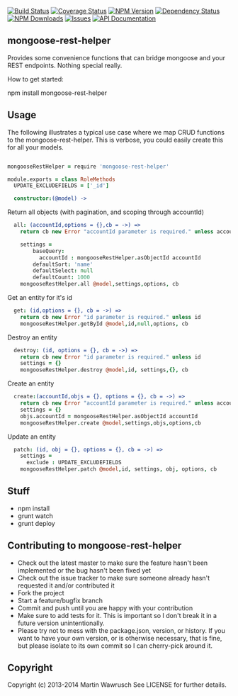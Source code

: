 [![Build Status](https://travis-ci.org/codedoctor/mongoose-rest-helper.svg?branch=master)](https://travis-ci.org/codedoctor/mongoose-rest-helper)
[![Coverage Status](https://img.shields.io/coveralls/codedoctor/mongoose-rest-helper.svg)](https://coveralls.io/r/codedoctor/mongoose-rest-helper)
[![NPM Version](http://img.shields.io/npm/v/mongoose-rest-helper.svg)](https://www.npmjs.org/package//mongoose-rest-helper)
[![Dependency Status](https://gemnasium.com/codedoctor/mongoose-rest-helper.svg)](https://gemnasium.com/codedoctor/mongoose-rest-helper)
[![NPM Downloads](http://img.shields.io/npm/dm/mongoose-rest-helper.svg)](https://www.npmjs.org/package/mongoose-rest-helper)
[![Issues](http://img.shields.io/github/issues/codedoctor/mongoose-rest-helper.svg)](https://github.com/codedoctor/mongoose-rest-helper/issues)
[![API Documentation](http://img.shields.io/badge/API-Documentation-ff69b4.svg)](http://coffeedoc.info/github/codedoctor/mongoose-rest-helper)

## mongoose-rest-helper

Provides some convenience functions that can bridge mongoose and your REST endpoints. Nothing special really.

How to get started:

npm install mongoose-rest-helper

## Usage

The following illustrates a typical use case where we map CRUD functions
to the mongoose-rest-helper. This is verbose, you could easily create this
for all your models. 

```coffeescript

mongooseRestHelper = require 'mongoose-rest-helper'

module.exports = class RoleMethods
  UPDATE_EXCLUDEFIELDS = ['_id']

  constructor:(@model) ->
```
Return all objects (with pagination, and scoping through accountId)
```coffeescript
  all: (accountId,options = {},cb = ->) =>
    return cb new Error "accountId parameter is required." unless accountId

    settings = 
        baseQuery:
          accountId : mongooseRestHelper.asObjectId accountId
        defaultSort: 'name'
        defaultSelect: null
        defaultCount: 1000
    mongooseRestHelper.all @model,settings,options, cb

```
Get an entity for it's id
```coffeescript
  get: (id,options = {}, cb = ->) =>
    return cb new Error "id parameter is required." unless id
    mongooseRestHelper.getById @model,id,null,options, cb

```
Destroy an entity
```coffeescript
  destroy: (id, options = {}, cb = ->) =>
    return cb new Error "id parameter is required." unless id
    settings = {}
    mongooseRestHelper.destroy @model,id, settings,{}, cb

```
Create an entity
```coffeescript
  create:(accountId,objs = {}, options = {}, cb = ->) =>
    return cb new Error "accountId parameter is required." unless accountId
    settings = {}
    objs.accountId = mongooseRestHelper.asObjectId accountId
    mongooseRestHelper.create @model,settings,objs,options,cb

```
Update an entity
```coffeescript
  patch: (id, obj = {}, options = {}, cb = ->) =>
    settings =
      exclude : UPDATE_EXCLUDEFIELDS
    mongooseRestHelper.patch @model,id, settings, obj, options, cb
```

## Stuff

* npm install
* grunt watch
* grunt deploy


## Contributing to mongoose-rest-helper
 
* Check out the latest master to make sure the feature hasn't been implemented or the bug hasn't been fixed yet
* Check out the issue tracker to make sure someone already hasn't requested it and/or contributed it
* Fork the project
* Start a feature/bugfix branch
* Commit and push until you are happy with your contribution
* Make sure to add tests for it. This is important so I don't break it in a future version unintentionally.
* Please try not to mess with the package.json, version, or history. If you want to have your own version, or is otherwise necessary, that is fine, but please isolate to its own commit so I can cherry-pick around it.

## Copyright

Copyright (c) 2013-2014 Martin Wawrusch See LICENSE for
further details.


